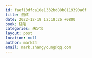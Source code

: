 ```yaml
---
id: faef13dfca10e1332bd88b8119390a6f
title: 测试
date: 2022-12-19 12:18:26 +0800
book: 随笔
categories: 未定义
layout: post
location: null
author: mark24
email: mark.zhangyoung@qq.com
---
```

  